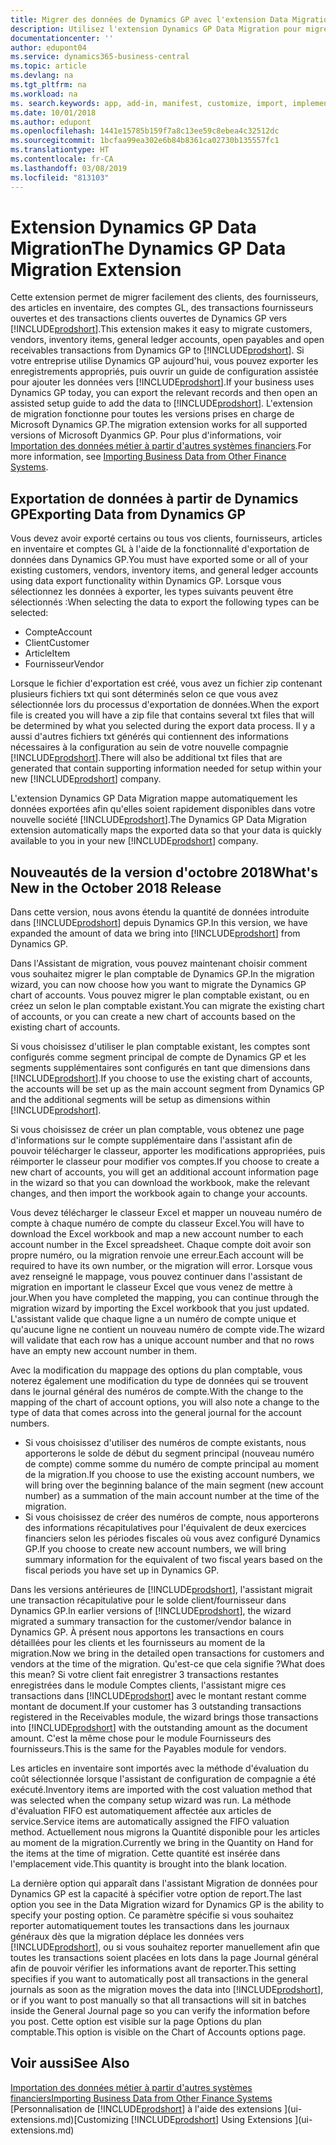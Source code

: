 ```yaml
---
title: Migrer des données de Dynamics GP avec l'extension Data Migration | Microsoft Docs
description: Utilisez l'extension Dynamics GP Data Migration pour migrer des clients, des fournisseurs, des articles en inventaire, des comptes GL, des transactions fournisseurs ouvertes et des transactions clients ouvertes de Dynamics GP vers Business Central.
documentationcenter: ''
author: edupont04
ms.service: dynamics365-business-central
ms.topic: article
ms.devlang: na
ms.tgt_pltfrm: na
ms.workload: na
ms. search.keywords: app, add-in, manifest, customize, import, implement
ms.date: 10/01/2018
ms.author: edupont
ms.openlocfilehash: 1441e15785b159f7a8c13ee59c8ebea4c32512dc
ms.sourcegitcommit: 1bcfaa99ea302e6b84b8361ca02730b135557fc1
ms.translationtype: HT
ms.contentlocale: fr-CA
ms.lasthandoff: 03/08/2019
ms.locfileid: "813103"
---
```

# <a name="the-dynamics-gp-data-migration-extension"></a><span data-ttu-id="ef526-103">Extension Dynamics GP Data Migration</span><span class="sxs-lookup"><span data-stu-id="ef526-103">The Dynamics GP Data Migration Extension</span></span> 
<span data-ttu-id="ef526-104">Cette extension permet de migrer facilement des clients, des fournisseurs, des articles en inventaire, des comptes GL, des transactions fournisseurs ouvertes et des transactions clients ouvertes de Dynamics GP vers [!INCLUDE[prodshort](includes/prodshort.md)].</span><span class="sxs-lookup"><span data-stu-id="ef526-104">This extension makes it easy to migrate customers, vendors, inventory items, general ledger accounts, open payables and open receivables transactions from Dynamics GP to [!INCLUDE[prodshort](includes/prodshort.md)].</span></span> <span data-ttu-id="ef526-105">Si votre entreprise utilise Dynamics GP aujourd'hui, vous pouvez exporter les enregistrements appropriés, puis ouvrir un guide de configuration assistée pour ajouter les données vers [!INCLUDE[prodshort](includes/prodshort.md)].</span><span class="sxs-lookup"><span data-stu-id="ef526-105">If your business uses Dynamics GP today, you can export the relevant records and then open an assisted setup guide to add the data to [!INCLUDE[prodshort](includes/prodshort.md)].</span></span> <span data-ttu-id="ef526-106">L'extension de migration fonctionne pour toutes les versions prises en charge de Microsoft Dynamics GP.</span><span class="sxs-lookup"><span data-stu-id="ef526-106">The migration extension works for all supported versions of Microsoft Dyanmics GP.</span></span> <span data-ttu-id="ef526-107">Pour plus d'informations, voir [Importation des données métier à partir d'autres systèmes financiers](across-import-data-configuration-packages.md).</span><span class="sxs-lookup"><span data-stu-id="ef526-107">For more information, see [Importing Business Data from Other Finance Systems](across-import-data-configuration-packages.md).</span></span>

## <a name="exporting-data-from-dynamics-gp"></a><span data-ttu-id="ef526-108">Exportation de données à partir de Dynamics GP</span><span class="sxs-lookup"><span data-stu-id="ef526-108">Exporting Data from Dynamics GP</span></span>
<span data-ttu-id="ef526-109">Vous devez avoir exporté certains ou tous vos clients, fournisseurs, articles en inventaire et comptes GL à l'aide de la fonctionnalité d'exportation de données dans Dynamics GP.</span><span class="sxs-lookup"><span data-stu-id="ef526-109">You must have exported some or all of your existing customers, vendors, inventory items, and general ledger accounts using data export functionality within Dynamics GP.</span></span> <span data-ttu-id="ef526-110">Lorsque vous sélectionnez les données à exporter, les types suivants peuvent être sélectionnés :</span><span class="sxs-lookup"><span data-stu-id="ef526-110">When selecting the data to export the following types can be selected:</span></span>

* <span data-ttu-id="ef526-111">Compte</span><span class="sxs-lookup"><span data-stu-id="ef526-111">Account</span></span>  
* <span data-ttu-id="ef526-112">Client</span><span class="sxs-lookup"><span data-stu-id="ef526-112">Customer</span></span>  
* <span data-ttu-id="ef526-113">Article</span><span class="sxs-lookup"><span data-stu-id="ef526-113">Item</span></span>  
* <span data-ttu-id="ef526-114">Fournisseur</span><span class="sxs-lookup"><span data-stu-id="ef526-114">Vendor</span></span>  

<span data-ttu-id="ef526-115">Lorsque le fichier d'exportation est créé, vous avez un fichier zip contenant plusieurs fichiers txt qui sont déterminés selon ce que vous avez sélectionnée lors du processus d'exportation de données.</span><span class="sxs-lookup"><span data-stu-id="ef526-115">When the export file is created you will have a zip file that contains several txt files that will be determined by what you selected during the export data process.</span></span>  <span data-ttu-id="ef526-116">Il y a aussi d'autres fichiers txt générés qui contiennent des informations nécessaires à la configuration au sein de votre nouvelle compagnie [!INCLUDE[prodshort](includes/prodshort.md)].</span><span class="sxs-lookup"><span data-stu-id="ef526-116">There will also be additional txt files that are generated that contain supporting information needed for setup within your new [!INCLUDE[prodshort](includes/prodshort.md)] company.</span></span>

<span data-ttu-id="ef526-117">L'extension Dynamics GP Data Migration mappe automatiquement les données exportées afin qu'elles soient rapidement disponibles dans votre nouvelle société [!INCLUDE[prodshort](includes/prodshort.md)].</span><span class="sxs-lookup"><span data-stu-id="ef526-117">The Dynamics GP Data Migration extension automatically maps the exported data so that your data is quickly available to you in your new [!INCLUDE[prodshort](includes/prodshort.md)] company.</span></span>

## <a name="whats-new-in-the-october-2018-release"></a><span data-ttu-id="ef526-118">Nouveautés de la version d'octobre 2018</span><span class="sxs-lookup"><span data-stu-id="ef526-118">What's New in the October 2018 Release</span></span>

<span data-ttu-id="ef526-119">Dans cette version, nous avons étendu la quantité de données introduite dans [!INCLUDE[prodshort](includes/prodshort.md)] depuis Dynamics GP.</span><span class="sxs-lookup"><span data-stu-id="ef526-119">In this version, we have expanded the amount of data we bring into [!INCLUDE[prodshort](includes/prodshort.md)] from Dynamics GP.</span></span>

<span data-ttu-id="ef526-120">Dans l'Assistant de migration, vous pouvez maintenant choisir comment vous souhaitez migrer le plan comptable de Dynamics GP.</span><span class="sxs-lookup"><span data-stu-id="ef526-120">In the migration wizard, you can now choose how you want to migrate the Dynamics GP chart of accounts.</span></span> <span data-ttu-id="ef526-121">Vous pouvez migrer le plan comptable existant, ou en créez un selon le plan comptable existant.</span><span class="sxs-lookup"><span data-stu-id="ef526-121">You can migrate the existing chart of accounts, or you can create a new chart of accounts based on the existing chart of accounts.</span></span>  

<span data-ttu-id="ef526-122">Si vous choisissez d'utiliser le plan comptable existant, les comptes sont configurés comme segment principal de compte de Dynamics GP et les segments supplémentaires sont configurés en tant que dimensions dans [!INCLUDE[prodshort](includes/prodshort.md)].</span><span class="sxs-lookup"><span data-stu-id="ef526-122">If you choose to use the existing chart of accounts, the accounts will be set up as the main account segment from Dynamics GP and the additional segments will be setup as dimensions within [!INCLUDE[prodshort](includes/prodshort.md)].</span></span>  

<span data-ttu-id="ef526-123">Si vous choisissez de créer un plan comptable, vous obtenez une page d'informations sur le compte supplémentaire dans l'assistant afin de pouvoir télécharger le classeur, apporter les modifications appropriées, puis réimporter le classeur pour modifier vos comptes.</span><span class="sxs-lookup"><span data-stu-id="ef526-123">If you choose to create a new chart of accounts, you will get an additional account information page in the wizard so that you can download the workbook, make the relevant changes, and then import the workbook again to change your accounts.</span></span>  

<span data-ttu-id="ef526-124">Vous devez télécharger le classeur Excel et mapper un nouveau numéro de compte à chaque numéro de compte du classeur Excel.</span><span class="sxs-lookup"><span data-stu-id="ef526-124">You will have to download the Excel workbook and map a new account number to each account number in the Excel spreadsheet.</span></span> <span data-ttu-id="ef526-125">Chaque compte doit avoir son propre numéro, ou la migration renvoie une erreur.</span><span class="sxs-lookup"><span data-stu-id="ef526-125">Each account will be required to have its own number, or the migration will error.</span></span> <span data-ttu-id="ef526-126">Lorsque vous avez renseigné le mappage, vous pouvez continuer dans l'assistant de migration en important le classeur Excel que vous venez de mettre à jour.</span><span class="sxs-lookup"><span data-stu-id="ef526-126">When you have completed the mapping, you can continue through the migration wizard by importing the Excel workbook that you just updated.</span></span> <span data-ttu-id="ef526-127">L'assistant valide que chaque ligne a un numéro de compte unique et qu'aucune ligne ne contient un nouveau numéro de compte vide.</span><span class="sxs-lookup"><span data-stu-id="ef526-127">The wizard will validate that each row has a unique account number and that no rows have an empty new account number in them.</span></span>  

<span data-ttu-id="ef526-128">Avec la modification du mappage des options du plan comptable, vous noterez également une modification du type de données qui se trouvent dans le journal général des numéros de compte.</span><span class="sxs-lookup"><span data-stu-id="ef526-128">With the change to the mapping of the chart of account options, you will also note a change to the type of data that comes across into the general journal for the account numbers.</span></span>  

- <span data-ttu-id="ef526-129">Si vous choisissez d'utiliser des numéros de compte existants, nous apporterons le solde de début du segment principal (nouveau numéro de compte) comme somme du numéro de compte principal au moment de la migration.</span><span class="sxs-lookup"><span data-stu-id="ef526-129">If you choose to use the existing account numbers, we will bring over the beginning balance of the main segment (new account number) as a summation of the main account number at the time of the migration.</span></span>  
- <span data-ttu-id="ef526-130">Si vous choisissez de créer des numéros de compte, nous apporterons des informations récapitulatives pour l'équivalent de deux exercices financiers selon les périodes fiscales où vous avez configuré Dynamics GP.</span><span class="sxs-lookup"><span data-stu-id="ef526-130">If you choose to create new account numbers, we will bring summary information for the equivalent of two fiscal years based on the fiscal periods you have set up in Dynamics GP.</span></span>

<span data-ttu-id="ef526-131">Dans les versions antérieures de [!INCLUDE[prodshort](includes/prodshort.md)], l'assistant migrait une transaction récapitulative pour le solde client/fournisseur dans Dynamics GP.</span><span class="sxs-lookup"><span data-stu-id="ef526-131">In earlier versions of [!INCLUDE[prodshort](includes/prodshort.md)], the wizard migrated a summary transaction for the customer/vendor balance in Dynamics GP.</span></span> <span data-ttu-id="ef526-132">À présent nous apportons les transactions en cours détaillées pour les clients et les fournisseurs au moment de la migration.</span><span class="sxs-lookup"><span data-stu-id="ef526-132">Now we bring in the detailed open transactions for customers and vendors at the time of the migration.</span></span> <span data-ttu-id="ef526-133">Qu'est-ce que cela signifie ?</span><span class="sxs-lookup"><span data-stu-id="ef526-133">What does this mean?</span></span> <span data-ttu-id="ef526-134">Si votre client fait enregistrer 3 transactions restantes enregistrées dans le module Comptes clients, l'assistant migre ces transactions dans [!INCLUDE[prodshort](includes/prodshort.md)] avec le montant restant comme montant de document.</span><span class="sxs-lookup"><span data-stu-id="ef526-134">If your customer has 3 outstanding transactions registered in the Receivables module, the wizard brings those transactions into [!INCLUDE[prodshort](includes/prodshort.md)] with the outstanding amount as the document amount.</span></span> <span data-ttu-id="ef526-135">C'est la même chose pour le module Fournisseurs des fournisseurs.</span><span class="sxs-lookup"><span data-stu-id="ef526-135">This is the same for the Payables module for vendors.</span></span>  

<span data-ttu-id="ef526-136">Les articles en inventaire sont importés avec la méthode d'évaluation du coût sélectionnée lorsque l'assistant de configuration de compagnie a été exécuté.</span><span class="sxs-lookup"><span data-stu-id="ef526-136">Inventory items are imported with the cost valuation method that was selected when the company setup wizard was run.</span></span> <span data-ttu-id="ef526-137">La méthode d'évaluation FIFO est automatiquement affectée aux articles de service.</span><span class="sxs-lookup"><span data-stu-id="ef526-137">Service items are automatically assigned the FIFO valuation method.</span></span> <span data-ttu-id="ef526-138">Actuellement nous migrons la Quantité disponible pour les articles au moment de la migration.</span><span class="sxs-lookup"><span data-stu-id="ef526-138">Currently we bring in the Quantity on Hand for the items at the time of migration.</span></span>  <span data-ttu-id="ef526-139">Cette quantité est insérée dans l'emplacement vide.</span><span class="sxs-lookup"><span data-stu-id="ef526-139">This quantity is brought into the blank location.</span></span>  

<span data-ttu-id="ef526-140">La dernière option qui apparaît dans l'assistant Migration de données pour Dynamics GP est la capacité à spécifier votre option de report.</span><span class="sxs-lookup"><span data-stu-id="ef526-140">The last option you see in the Data Migration wizard for Dynamics GP is the ability to specify your posting option.</span></span> <span data-ttu-id="ef526-141">Ce paramètre spécifie si vous souhaitez reporter automatiquement toutes les transactions dans les journaux généraux dès que la migration déplace les données vers [!INCLUDE[prodshort](includes/prodshort.md)], ou si vous souhaitez reporter manuellement afin que toutes les transactions soient placées en lots dans la page Journal général afin de pouvoir vérifier les informations avant de reporter.</span><span class="sxs-lookup"><span data-stu-id="ef526-141">This setting specifies if you want to automatically post all transactions in the general journals as soon as the migration moves the data into [!INCLUDE[prodshort](includes/prodshort.md)], or if you want to post manually so that all transactions will sit in batches inside the General Journal page so you can verify the information before you post.</span></span> <span data-ttu-id="ef526-142">Cette option est visible sur la page Options du plan comptable.</span><span class="sxs-lookup"><span data-stu-id="ef526-142">This option is visible on the Chart of Accounts options page.</span></span>


## <a name="see-also"></a><span data-ttu-id="ef526-143">Voir aussi</span><span class="sxs-lookup"><span data-stu-id="ef526-143">See Also</span></span>
[<span data-ttu-id="ef526-144">Importation des données métier à partir d'autres systèmes financiers</span><span class="sxs-lookup"><span data-stu-id="ef526-144">Importing Business Data from Other Finance Systems</span></span>](across-import-data-configuration-packages.md)  
<span data-ttu-id="ef526-145">[Personnalisation de [!INCLUDE[prodshort](includes/prodshort.md)] à l'aide des extensions ](ui-extensions.md)</span><span class="sxs-lookup"><span data-stu-id="ef526-145">[Customizing [!INCLUDE[prodshort](includes/prodshort.md)] Using Extensions ](ui-extensions.md)</span></span>  
